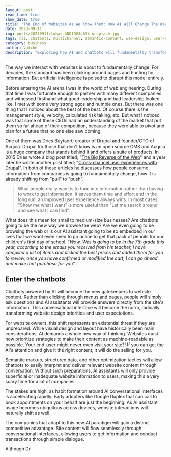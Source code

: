 ```yaml
---
layout: post
read_time: true
show_date: true
title: "The End of Websites As We Know Them: How AI Will Change The Way We Surf"
date: 2023-09-11
img: posts/20230911/lukas-hND1OG3q67k-unsplash.jpg
tags: [ai, chatbots, multichannel, semantic-content, web-design, user-experience]
category: business
author: Vatché
description: "Exploring how AI and chatbots will fundamentally transform website interactions, moving from traditional browsing to conversational interfaces and what businesses need to do to prepare."
---
```


The way we interact with websites is about to fundamentally change. For decades, the standard has been clicking around pages and hunting for information. But artificial intelligence is poised to disrupt this model entirely.

Before entering the AI arena I was in the world of web engineering. During that time I was fortunate enough to partner with many different companies and witnessed firsthand what good leadership and bad leadership looked like. I met with some very strong egos and humble ones. But there was one thing that I noticed about the best of the best. Of course there is the management style, velocity, calculated risk taking, etc. But what I noticed was that some of these CEOs had an understanding of the market that put them so far ahead of their competition, because they were able to pivot and plan for a future that no one else saw coming.

One of them was Dries Buytaert; creator of Drupal and founder/CTO of Acquia. Drupal for those that don't know is an open source CMS and Acquia is a huge company that stands behind it and offers a suite of products. In 2015 Dries wrote a blog post titled; "[The Big Reverse of the Web](https://dri.es/the-big-reverse-of-the-web)" and a year later he wrote another post titled; "[Cross-channel user experiences with Drupal](https://dri.es/cross-channel-user-experiences-with-drupal)". In both of these articles he discusses how people consume information from companies is going to fundamentally change, how it is already shifting from "pull" to "push".

> What people really want is to tune into information rather than having to work to get information. It saves them time and effort and in the long run, an improved user experience always wins. In most cases, "Show me what I want" is more useful than "Let me search around and see what I can find".

What does this mean for small to medium-size businesses? Are chatbots going to be the new way we browse the web? Are we even going to be browsing the web or is our AI assistant going to be so embedded in our lives that we wont even need to go online to get that pack of pencils for our children's first day of school. "*Wow, Wes is going to be in the 7th grade this year, according to the emails you received from his teacher, I have compiled a list of items and picked the best prices and added them for you to review, once you have confirmed or modified the cart, I can go ahead and make that purchase for you*".

## Enter the chatbots

Chatbots powered by AI will become the new gatekeepers to website content. Rather than clicking through menus and pages, people will simply ask questions and AI assistants will provide answers directly from the site's information. This conversational interface will become the norm, radically transforming website design priorities and user expectations.

For website owners, this shift represents an existential threat if they are unprepared. While visual design and layout have historically been main considerations, AI demands a whole new way of thinking. Websites must now prioritize strategies to make their content as machine-readable as possible. Your end-user might never even visit your site?! If you can get the AI's attention and give it the right content, it will do the selling for you.

Semantic markup, structured data, and other optimization tactics will allow chatbots to easily interpret and deliver relevant website content through conversation. Without such preparations, AI assistants will only provide superficial or inadequate website information to users, making this a very scary time for a lot of companies.

The stakes are high, as habit formation around AI conversational interfaces is accelerating rapidly. Early adopters like Google Duplex that can call to book appointments on your behalf are just the beginning. As AI assistant usage becomes ubiquitous across devices, website interactions will naturally shift as well.

The companies that adapt to this new AI paradigm will gain a distinct competitive advantage. Site content will flow seamlessly through conversational interfaces, allowing users to get information and conduct transactions through simple dialogue.

Although Dr